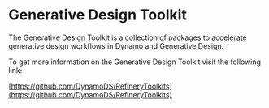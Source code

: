 # Generative Design Toolkit

The Generative Design Toolkit is a collection of packages to accelerate generative design workflows in Dynamo and Generative Design.

To get more information on the Generative Design Toolkit visit the following link:

[https://github.com/DynamoDS/RefineryToolkits](https://github.com/DynamoDS/RefineryToolkits) 